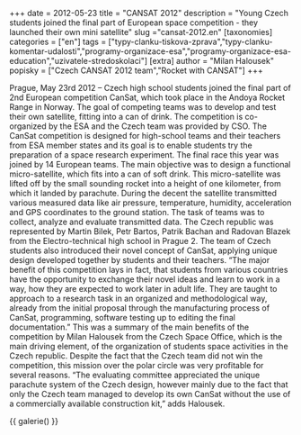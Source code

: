 +++
date = 2012-05-23
title = "CANSAT 2012"
description = "Young Czech students joined the final part of European space competition - they launched their own mini satellite"
slug ="cansat-2012.en"
[taxonomies]
categories = ["en"]
tags = ["typy-clanku-tiskova-zprava","typy-clanku-komentar-udalosti","programy-organizace-esa","programy-organizace-esa-education","uzivatele-stredoskolaci"]
[extra]
author = "Milan Halousek"
popisky = ["Czech CANSAT 2012 team","Rocket with CANSAT"]
+++

Prague, May 23rd 2012 – Czech high school students joined the final part of 2nd European competition CanSat, which took place in the Andoya Rocket Range in Norway. The goal of competing teams was to develop and test their own satellite, fitting into a can of drink. The competition is co-organized by the ESA and the Czech team was provided by CSO. The CanSat competition is designed for high-school teams and their teachers from ESA member states and its goal is to enable students try the preparation of a space research experiment. The final race this year was joined by 14 European teams. The main objective was to design a functional micro-satellite, which fits into a can of soft drink. This micro-satellite was lifted off by the small sounding rocket into a height of one kilometer, from which it landed by parachute. During the decent the satellite transmitted various measured data like air pressure, temperature, humidity, acceleration and GPS coordinates to the ground station. The task of teams was to collect, analyze and evaluate transmitted data. The Czech republic was represented by Martin Bilek, Petr Bartos, Patrik Bachan and Radovan Blazek from the Electro-technical high school in Prague 2. The team of Czech students also introduced their novel concept of CanSat, applying unique design developed together by students and their teachers. “The major benefit of this competition lays in fact, that students from various countries have the opportunity to exchange their novel ideas and learn to work in a way, how they are expected to work later in adult life. They are taught to approach to a research task in an organized and methodological way, already from the initial proposal through the manufacturing process of CanSat, programming, software testing up to editing the final documentation.” This was a summary of the main benefits of the competition by Milan Halousek from the Czech Space Office, which is the main driving element, of the organization of students space activities in the Czech republic. Despite the fact that the Czech team did not win the competition, this mission over the polar circle was very profitable for several reasons. “The evaluating committee appreciated the unique parachute system of the Czech design, however mainly due to the fact that only the Czech team managed to develop its own CanSat without the use of a commercially available construction kit,” adds Halousek.

{{ galerie() }}
